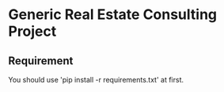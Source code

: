 # Generic Real Estate Consulting Project

## Requirement
You should use 'pip install -r requirements.txt' at first.